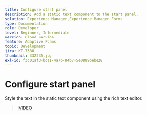 ```yaml
---
title: Configure start panel
description: Add a static text component to the start panel.
solution: Experience Manager,Experience Manager Forms
type: Documentation
role: Developer
level: Beginner, Intermediate
version: Cloud Service
feature: Adaptive Forms
topic: Development
jira: KT-7388
thumbnail: 332235.jpg
exl-id: f3c01af3-bce1-4a7b-84b7-5e0889bebe28
---
```

# Configure start panel

Style the text in the static text component using the rich text editor.

>[!VIDEO](https://video.tv.adobe.com/v/332235?quality=12&learn=on)
